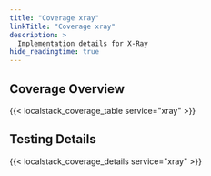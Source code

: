 ```yaml
---
title: "Coverage xray"
linkTitle: "Coverage xray"
description: >
  Implementation details for X-Ray
hide_readingtime: true
---
```


## Coverage Overview
{{< localstack_coverage_table service="xray" >}}

## Testing Details
{{< localstack_coverage_details service="xray" >}}
